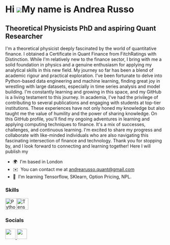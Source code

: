 Hi ![](https://user-images.githubusercontent.com/18350557/176309783-0785949b-9127-417c-8b55-ab5a4333674e.gif)My name is Andrea Russo
====================================================================================================================================

Theoretical Physicists PhD and aspiring Quant Researcher
---------------------------------------------

I'm a theoretical physicist deeply fascinated by the world of quantitative finance. I obtained a Certificate in Quant Finance from FitchRatings with Distinction. While I'm relatively new to the finance sector, I bring with me a solid foundation in physics and a genuine enthusiasm for applying my analytical skills in this new field. My journey so far has been a blend of academic rigour and practical exploration. I've been fortunate to delve into Python-based data engineering and machine learning, finding great joy in wrestling with large datasets, especially in time series analysis and model building. I'm constantly learning and growing in this space, and my GitHub is a living testament to this journey. In academia, I've had the privilege of contributing to several publications and engaging with students at top-tier institutions. These experiences have not only honed my knowledge but also taught me the value of humility and the power of sharing knowledge. On this GitHub profile, you'll find my ongoing adventures in learning and applying computing techniques to finance. It's a mix of successes, challenges, and continuous learning. I'm excited to share my progress and collaborate with like-minded individuals who are also navigating this fascinating intersection of finance and technology. Thank you for stopping by, and I look forward to connecting and learning together! Here I will publish my

* 🌍  I'm based in London
* ✉️  You can contact me at [andrearusso.quant@gmail.com](mailto:andrearusso.quant@gmail.com)
* 🧠  I'm learning Tensorflow, SKlearn, Option Pricing, NPL.

### Skills


<p align="left">
<a href="https://www.python.org/" target="_blank" rel="noreferrer"><img src="https://raw.githubusercontent.com/danielcranney/readme-generator/main/public/icons/skills/python-colored.svg" width="36" height="36" alt="Python" /></a><a href="https://www.tensorflow.org/" target="_blank" rel="noreferrer"><img src="https://raw.githubusercontent.com/danielcranney/readme-generator/main/public/icons/skills/tensorflow-colored.svg" width="36" height="36" alt="TensorFlow" /></a>
</p>


### Socials

<p align="left"> <a href="https://www.github.com/Andrea-Russo" target="_blank" rel="noreferrer"> <picture> <source media="(prefers-color-scheme: dark)" srcset="https://raw.githubusercontent.com/danielcranney/readme-generator/main/public/icons/socials/github-dark.svg" /> <source media="(prefers-color-scheme: light)" srcset="https://raw.githubusercontent.com/danielcranney/readme-generator/main/public/icons/socials/github.svg" /> <img src="https://raw.githubusercontent.com/danielcranney/readme-generator/main/public/icons/socials/github.svg" width="32" height="32" /> </picture> </a> <a href="https://www.linkedin.com/in/andrea-russo-5ab96415b/" target="_blank" rel="noreferrer"> <picture> <source media="(prefers-color-scheme: dark)" srcset="https://raw.githubusercontent.com/danielcranney/readme-generator/main/public/icons/socials/linkedin-dark.svg" /> <source media="(prefers-color-scheme: light)" srcset="https://raw.githubusercontent.com/danielcranney/readme-generator/main/public/icons/socials/linkedin.svg" /> <img src="https://raw.githubusercontent.com/danielcranney/readme-generator/main/public/icons/socials/linkedin.svg" width="32" height="32" /> </picture> </a></p>
